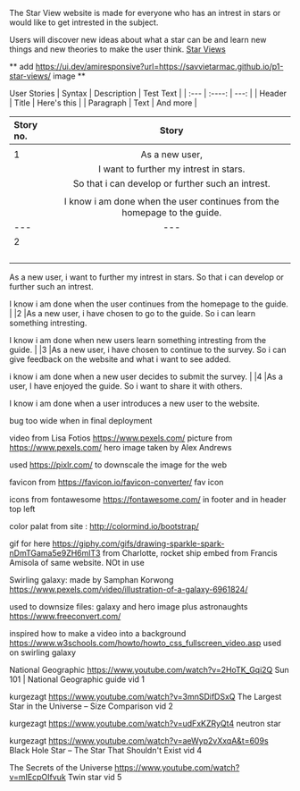 The Star View website is made for everyone who has an intrest in stars or would like to get intrested in the subject.

Users will discover new ideas about what a star can be and learn new things and new theories to make the user  think.
[Star Views](**)

** add https://ui.dev/amiresponsive?url=https://savvietarmac.github.io/p1-star-views/ image **

User Stories
| Syntax      | Description | Test Text     |
| :---        |    :----:   |          ---: |
| Header      | Title       | Here's this   |
| Paragraph   | Text        | And more      |

 | Story no.    | Story                                     |
 |  :---        | :---:                                     |
 |              |                                           |
 |1             |As a new user,                             |
 |              |I want to further my intrest in stars.                                           |
 |              |So that i can develop or further such an intrest.                                           |
 |              |                                           |
 |              |I know i am done when the user continues from the homepage to the guide.                                           |
 | ---          | ---                                       |
 |2             |                                           |
 |              |                                           |
 |              |                                           |
 |              |                                           |
 |              |                                           |
 As a new user,
i want to further my intrest in stars.
So that i can develop or further such an intrest. 

I know i am done when the user continues from the homepage to the guide.                                         |
 |2          |As a new user,
i have chosen to go to the guide.
So i can learn something intresting.

I know i am done when new users learn something intresting from the guide.
                                          |
 |3           |As a new user,
 i have chosen to continue to the survey.
 So i can give feedback on the website and what i want to see added.

 i know i am done when a new user decides to submit the survey.                                         |
 |4           |As a user,
 I have enjoyed the guide.
 So i want to share it with others.
 
 I know i am done when a user introduces a new user to the website.



bug too wide when in final deployment

video from Lisa Fotios https://www.pexels.com/
picture from https://www.pexels.com/ hero image
taken by Alex Andrews

used https://pixlr.com/ to downscale the image for the web

favicon from https://favicon.io/favicon-converter/ fav icon

icons from fontawesome https://fontawesome.com/ in footer and in header top left

color palat from site : http://colormind.io/bootstrap/ 

gif for here https://giphy.com/gifs/drawing-sparkle-spark-nDmTGama5e9ZH6mlT3 from Charlotte, rocket ship embed from Francis Amisola of same website. NOt in use 

Swirling galaxy: made by Samphan Korwong
https://www.pexels.com/video/illustration-of-a-galaxy-6961824/

used to downsize files: galaxy and hero image plus astronaughts
https://www.freeconvert.com/

inspired how to make a video into a background 
https://www.w3schools.com/howto/howto_css_fullscreen_video.asp
used on swirling galaxy

National Geographic
https://www.youtube.com/watch?v=2HoTK_Gqi2Q
Sun 101 | National Geographic guide vid 1

kurgezagt
https://www.youtube.com/watch?v=3mnSDifDSxQ
The Largest Star in the Universe – Size Comparison vid 2

kurgezagt
https://www.youtube.com/watch?v=udFxKZRyQt4
neutron star

kurgezagt
https://www.youtube.com/watch?v=aeWyp2vXxqA&t=609s
Black Hole Star – The Star That Shouldn't Exist vid 4


The Secrets of the Universe
https://www.youtube.com/watch?v=mIEcpOIfvuk
Twin star vid 5